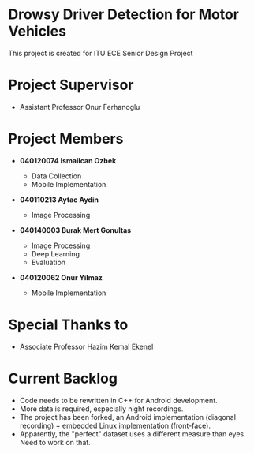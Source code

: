 # Drowsy Driver Detection for Motor Vehicles

This project is created for ITU ECE Senior Design Project

# Project Supervisor

* Assistant Professor Onur Ferhanoglu

# Project Members

- **040120074 Ismailcan Ozbek**
  - Data Collection
  - Mobile Implementation

- **040110213 Aytac Aydin**
  - Image Processing

- **040140003 Burak Mert Gonultas**
  - Image Processing
  - Deep Learning
  - Evaluation

- **040120062 Onur Yilmaz**
  - Mobile Implementation

# Special Thanks to

- Associate Professor Hazim Kemal Ekenel

# Current Backlog

- Code needs to be rewritten in C++ for Android development.
- More data is required, especially night recordings.
- The project has been forked, an Android implementation (diagonal recording) + embedded Linux implementation (front-face).
- Apparently, the "perfect" dataset uses a different measure than eyes. Need to work on that.

